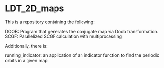 # LDT_2D_maps

This is a repository containing the following:

DOOB: Program that generates the conjugate map via Doob transformation.
SCGF: Parallelized SCGF calculation with multiprocessing

Additionally, there is:

running_indicator: an application of an indicator function to
find the periodic orbits in a given map
